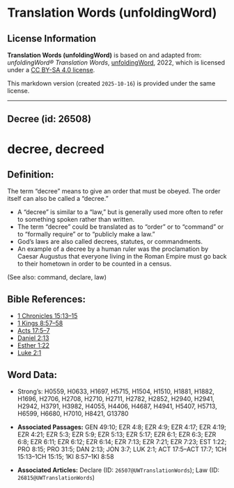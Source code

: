 # Translation Words (unfoldingWord)

## License Information

**Translation Words (unfoldingWord)** is based on and adapted from: _unfoldingWord® Translation Words_, [unfoldingWord](https://unfoldingword.org/utw), 2022, which is licensed under a [CC BY-SA 4.0 license](https://creativecommons.org/licenses/by-sa/4.0/legalcode.en).

This markdown version (created `2025-10-16`) is provided under the same license.



--------------------------------

## Decree (id: 26508)

decree, decreed
===============

Definition:
-----------

The term “decree” means to give an order that must be obeyed. The order itself can also be called a “decree.”

* A “decree” is similar to a “law,” but is generally used more often to refer to something spoken rather than written.
* The term “decree” could be translated as to “order” or to “command” or to “formally require” or to “publicly make a law.”
* God’s laws are also called decrees, statutes, or commandments.
* An example of a decree by a human ruler was the proclamation by Caesar Augustus that everyone living in the Roman Empire must go back to their hometown in order to be counted in a census.

(See also: command, declare, law)

Bible References:
-----------------

* [1 Chronicles 15:13–15](https://ref.ly/1Chr15:13-1Chr15:15)
* [1 Kings 8:57–58](https://ref.ly/1Kgs8:57-1Kgs8:58)
* [Acts 17:5–7](https://ref.ly/Acts17:5-Acts17:7)
* [Daniel 2:13](https://ref.ly/Dan2:13)
* [Esther 1:22](https://ref.ly/Esth1:22)
* [Luke 2:1](https://ref.ly/Luke2:1)

Word Data:
----------

* Strong’s: H0559, H0633, H1697, H5715, H1504, H1510, H1881, H1882, H1696, H2706, H2708, H2710, H2711, H2782, H2852, H2940, H2941, H2942, H3791, H3982, H4055, H4406, H4687, H4941, H5407, H5713, H6599, H6680, H7010, H8421, G13780

* **Associated Passages:** GEN 49:10; EZR 4:8; EZR 4:9; EZR 4:17; EZR 4:19; EZR 4:21; EZR 5:3; EZR 5:9; EZR 5:13; EZR 5:17; EZR 6:1; EZR 6:3; EZR 6:8; EZR 6:11; EZR 6:12; EZR 6:14; EZR 7:13; EZR 7:21; EZR 7:23; EST 1:22; PRO 8:15; PRO 31:5; DAN 2:13; JON 3:7; LUK 2:1; ACT 17:5–ACT 17:7; 1CH 15:13–1CH 15:15; 1KI 8:57–1KI 8:58
* **Associated Articles:** Declare (ID: `26507@UWTranslationWords`); Law (ID: `26815@UWTranslationWords`)

